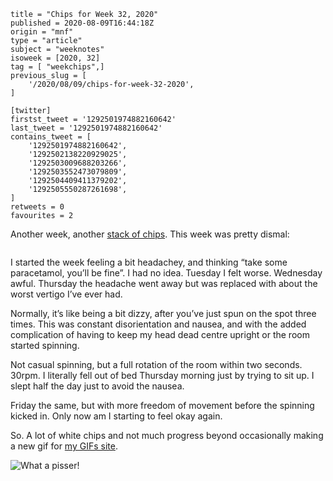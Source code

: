 ```
title = "Chips for Week 32, 2020"
published = 2020-08-09T16:44:18Z
origin = "mnf"
type = "article"
subject = "weeknotes"
isoweek = [2020, 32]
tag = [ "weekchips",]
previous_slug = [
    '/2020/08/09/chips-for-week-32-2020',
]

[twitter]
firstst_tweet = '1292501974882160642'
last_tweet = '1292501974882160642'
contains_tweet = [
    '1292501974882160642',
    '1292502138220929025',
    '1292503009688203266',
    '1292503552473079809',
    '1292504409411379202',
    '1292505550287261698',
]
retweets = 0
favourites = 2
```

Another week, another [stack of chips](/2020/06/19/my-week-in-poker-chips).
This week was pretty dismal:

<p class='image'><img src='https://mnf.m17s.net/2020/08/09/Ee_j1WwXsAAU9Ha.jpg' alt=''></p>

I started the week feeling a bit headachey, and thinking “take some paracetamol, you’ll be fine”. I had no idea. Tuesday I felt worse. Wednesday awful. Thursday the headache went away but was replaced with about the worst vertigo I’ve ever had.

Normally, it’s like being a bit dizzy, after you’ve just spun on the spot three times. This was constant disorientation and nausea, and with the added complication of having to keep my head dead centre upright or the room started spinning.

Not casual spinning, but a full rotation of the room within two seconds. 30rpm. I literally fell out of bed Thursday morning just by trying to sit up. I slept half the day just to avoid the nausea.

Friday the same, but with more freedom of movement before the spinning kicked in. Only now am I starting to feel okay again.

So. A lot of white chips and not much progress beyond occasionally making a new gif for [my GIFs site](http://gifs.cackhanded.net).

<p class='image'><img src='http://gifs.cackhanded.net/airplane/what-a-pisser.gif' alt='What a pisser!'></p>
